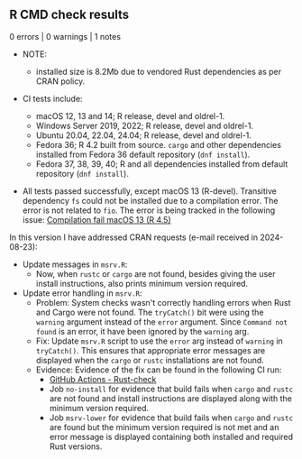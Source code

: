 ## R CMD check results

0 errors | 0 warnings | 1 notes

* NOTE:
  - installed size is 8.2Mb due to vendored Rust dependencies as per CRAN policy.

* CI tests include:
  - macOS 12, 13 and 14; R release, devel and oldrel-1.
  - Windows Server 2019, 2022; R release, devel and oldrel-1.
  - Ubuntu 20.04, 22.04, 24.04; R release, devel and oldrel-1.
  - Fedora 36; R 4.2 built from source. `cargo` and other dependencies installed from Fedora 36 default repository (`dnf install`).
  - Fedora 37, 38, 39, 40; R and all dependencies installed from default repository (`dnf install`).
* All tests passed successfully, except macOS 13 (R-devel). Transitive dependency `fs` could not be installed due to a compilation error. The error is not related to `fio`. The error is being tracked in the following issue: [Compilation fail macOS 13 (R 4.5)](https://github.com/r-lib/fs/issues/467)

In this version I have addressed CRAN requests (e-mail received in 2024-08-23):

* Update messages in `msrv.R`:
  - Now, when `rustc` or `cargo` are not found, besides giving the user install instructions, also prints minimum version required.
* Update error handling in `msrv.R`:
  - Problem: System checks wasn't correctly handling errors when Rust and Cargo were not found. The `tryCatch()` bit were using the `warning` argument instead of the `error` argument. Since `Command not found` is an error, it have been ignored by the `warning` arg.
  - Fix: Update `msrv.R` script to use the `error` arg instead of `warning` in `tryCatch()`. This ensures that appropriate error messages are displayed when the `cargo` or `rustc` installations are not found.
  - Evidence: Evidence of the fix can be found in the following CI run:
    - [GitHub Actions - Rust-check](https://github.com/albersonmiranda/fio/actions/runs/10536150893)
    - Job `no-install` for evidence that build fails when `cargo` and `rustc` are not found and install instructions are displayed along with the minimum version required.
    - Job `msrv-lower` for evidence that build fails when `cargo` and `rustc` are found but the minimum version required is not met and an error message is displayed containing both installed and required Rust versions.